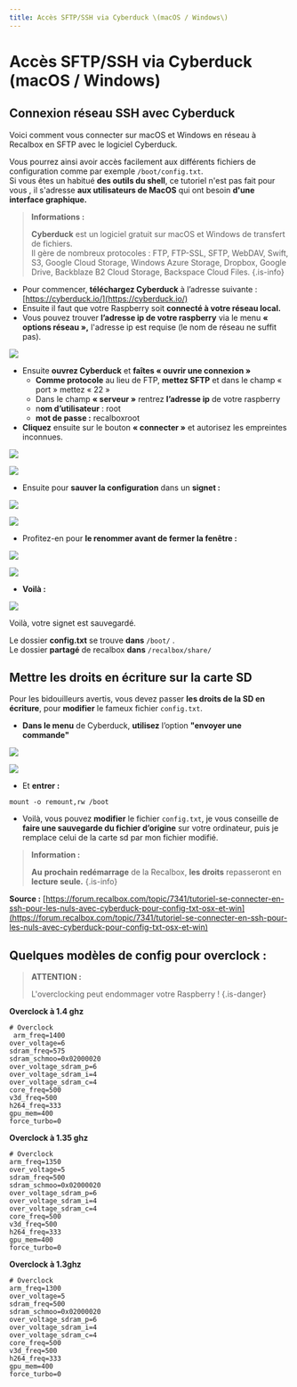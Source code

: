 ```yaml
---
title: Accès SFTP/SSH via Cyberduck \(macOS / Windows\)
---
```


# Accès SFTP/SSH via Cyberduck \(macOS / Windows\)

## Connexion réseau SSH avec Cyberduck <a id="connexion-reseau-ssh-avec-cyberduck"></a>

Voici comment vous connecter sur macOS et Windows en réseau à Recalbox en SFTP avec le logiciel Cyberduck.

Vous pourrez ainsi avoir accès facilement aux différents fichiers de configuration comme par exemple `/boot/config.txt`.   
Si vous êtes un habitué **des outils du shell**, ce tutoriel n'est pas fait pour vous , il s'adresse **aux utilisateurs de MacOS** qui ont besoin **d'une interface graphique.**


>**Informations :**
>
>**Cyberduck** est un logiciel gratuit sur macOS et Windows de transfert de fichiers.  
>Il gère de nombreux protocoles : FTP, FTP-SSL, SFTP, WebDAV, Swift, S3, Google Cloud Storage, Windows Azure Storage, Dropbox, Google Drive, Backblaze B2 Cloud Storage, Backspace Cloud Files.
{.is-info}

* Pour commencer, **téléchargez Cyberduck** à l’adresse suivante : [https://cyberduck.io/](https://cyberduck.io/) ​
* Ensuite il faut que votre Raspberry soit **connecté à votre réseau local.** 
* Vous pouvez trouver **l’adresse ip de votre raspberry** via le menu **« options réseau »,** l'adresse ip est requise \(le nom de réseau ne suffit pas\).

![](http://i.imgur.com/j6JPi37.png.jpg)

* Ensuite **ouvrez Cyberduck** et **faîtes « ouvrir une connexion »**
  * **Comme protocole** au lieu de FTP, **mettez SFTP** et dans le champ « port » mettez « 22 »
  * Dans le champ **« serveur »** rentrez **l’adresse ip** de votre raspberry
  * n**om d’utilisateur** : root
  * **mot de passe :** recalboxroot 
* **Cliquez** ensuite sur le bouton **« connecter »** et autorisez les empreintes inconnues.

![](http://i.imgur.com/8u6bNOe.png)

![](https://gblobscdn.gitbook.com/assets%2F-LdKTX4ollh_G72-pO8z%2F-LzXFyiZ2GP7JC1_rgsx%2F-LzXHmn3EKfcpu_-dU5L%2F687474703a2f2f692e696d6775722e636f6d2f635364327648372e706e67.png?alt=media&token=50e4e5a1-6dc1-4dde-8d22-cc5afe7b71d8)

* Ensuite pour **sauver la configuration** dans un **signet :**

![](http://i.imgur.com/ePuP7Ez.png)

![](https://gblobscdn.gitbook.com/assets%2F-LdKTX4ollh_G72-pO8z%2F-LzXFyiZ2GP7JC1_rgsx%2F-LzXHqae72oZE0M4pM2e%2F687474703a2f2f692e696d6775722e636f6d2f727174764d39442e706e67.png?alt=media&token=6b9471da-7d3e-41aa-9ec4-bc930f5ffe59)

* Profitez-en pour **le renommer avant de fermer la fenêtre :**

![](http://i.imgur.com/WexZz6G.png)

![](https://gblobscdn.gitbook.com/assets%2F-LdKTX4ollh_G72-pO8z%2F-LzXFyiZ2GP7JC1_rgsx%2F-LzXHuLiVqnsX_uoUTvm%2F687474703a2f2f692e696d6775722e636f6d2f706e494258554c2e706e67.png?alt=media&token=20df1e9c-2630-4086-98a1-bd71049d01d6)

* **Voilà :** ​

![](http://i.imgur.com/kvgMoPt.png)

Voilà, votre signet est sauvegardé.

Le dossier **config.txt** se trouve **dans** `/boot/` .  
Le dossier **partagé** de recalbox **dans** `/recalbox/share/`

## **Mettre les droits en écriture sur la carte SD** <a id="mettre-les-droits-en-ecriture-sur-la-carte-sd"></a>

Pour les bidouilleurs avertis, vous devez passer **les droits de la SD en écriture**, pour **modifier** le fameux fichier `config.txt`. 

* **Dans le menu** de Cyberduck, **utilisez** l’option **"envoyer une commande"**

![](http://i.imgur.com/1KWkCrH.png)

![](https://gblobscdn.gitbook.com/assets%2F-LdKTX4ollh_G72-pO8z%2F-LzXFyiZ2GP7JC1_rgsx%2F-LzXHxZhq4JQ37QKAnX_%2F687474703a2f2f692e696d6775722e636f6d2f6e4e717a7268572e706e67.png?alt=media&token=97695d3f-a08c-4a42-a797-dbfcb3fc80c6)

* Et **entrer :**

`mount -o remount,rw /boot`   


* Voilà, vous pouvez **modifier** le fichier `config.txt`, je vous conseille de **faire une sauvegarde du fichier d’origine** sur votre ordinateur, puis je remplace celui de la carte sd par mon fichier modifié.


>**Information :**
>
>**Au** **prochain redémarrage** de la Recalbox, **les droits** repasseront en **lecture seule.**
{.is-info}

**Source :** [https://forum.recalbox.com/topic/7341/tutoriel-se-connecter-en-ssh-pour-les-nuls-avec-cyberduck-pour-config-txt-osx-et-win](https://forum.recalbox.com/topic/7341/tutoriel-se-connecter-en-ssh-pour-les-nuls-avec-cyberduck-pour-config-txt-osx-et-win)

## **Quelques modèles de config pour overclock :**


>**ATTENTION :**
>
>L'overclocking peut endommager votre Raspberry !
{.is-danger}

**Overclock à 1.4 ghz**

```text
# Overclock
 arm_freq=1400
over_voltage=6
sdram_freq=575
sdram_schmoo=0x02000020
over_voltage_sdram_p=6
over_voltage_sdram_i=4
over_voltage_sdram_c=4
core_freq=500
v3d_freq=500
h264_freq=333
gpu_mem=400
force_turbo=0
```

**Overclock à 1.35 ghz**

```text
# Overclock
arm_freq=1350
over_voltage=5
sdram_freq=500
sdram_schmoo=0x02000020
over_voltage_sdram_p=6
over_voltage_sdram_i=4
over_voltage_sdram_c=4
core_freq=500
v3d_freq=500
h264_freq=333
gpu_mem=400
force_turbo=0
```

**Overclock à 1.3ghz**

```text
# Overclock
arm_freq=1300
over_voltage=5
sdram_freq=500
sdram_schmoo=0x02000020 
over_voltage_sdram_p=6
over_voltage_sdram_i=4
over_voltage_sdram_c=4
core_freq=500
v3d_freq=500
h264_freq=333
gpu_mem=400
force_turbo=0
```

